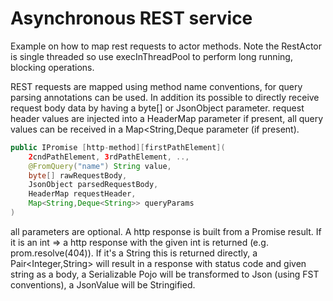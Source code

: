 # Asynchronous REST service

Example on how to map rest requests to actor methods.
Note the RestActor is single threaded so use execInThreadPool to perform long running,
blocking operations.

REST requests are mapped using method name conventions, for query parsing
annotations can be used. In addition its possible to directly receive request body
data by having a byte[] or JsonObject parameter. request header values are injected
into a HeaderMap parameter if present, all query values can be received in a Map<String,Deque<String>
parameter (if present). 

```java
public IPromise [http-method][firstPathElement](
    2cndPathElement, 3rdPathElement, .., 
    @FromQuery("name") String value,
    byte[] rawRequestBody,
    JsonObject parsedRequestBody,
    HeaderMap requestHeader,
    Map<String,Deque<String>> queryParams
)
```

all parameters are optional.
A http response is built from a Promise result. If it is an int => a http response with the
given int is returned (e.g. prom.resolve(404)). If it's a String this is returned directly,
a Pair<Integer,String> will result in a response with status code and given string as a body,
a Serializable Pojo will be transformed to Json (using FST conventions), a JsonValue will
be Stringified.